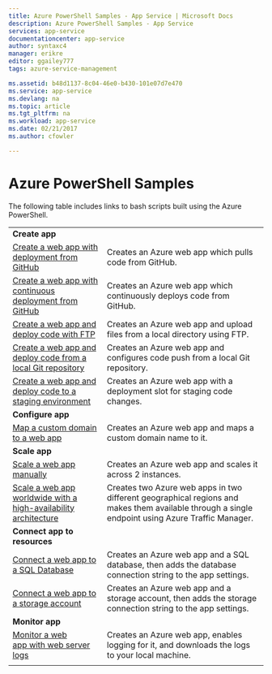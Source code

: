 ```yaml
---
title: Azure PowerShell Samples - App Service | Microsoft Docs
description: Azure PowerShell Samples - App Service
services: app-service
documentationcenter: app-service
author: syntaxc4
manager: erikre
editor: ggailey777
tags: azure-service-management

ms.assetid: b48d1137-8c04-46e0-b430-101e07d7e470
ms.service: app-service
ms.devlang: na
ms.topic: article
ms.tgt_pltfrm: na
ms.workload: app-service
ms.date: 02/21/2017
ms.author: cfowler

---
```

# Azure PowerShell Samples

The following table includes links to bash scripts built using the Azure PowerShell.

| | |
|-|-|
|**Create app**||
| [Create a web app with deployment from GitHub](./scripts/app-service-powershell-deploy-github.md)| Creates an Azure web app which pulls code from GitHub. |
| [Create a web app with continuous deployment from GitHub](./scripts/app-service-powershell-continuous-deployment-github.md)| Creates an Azure web app which continuously deploys code from GitHub. |
| [Create a web app and deploy code with FTP](./scripts/app-service-powershell-deploy-ftp.md) | Creates an Azure web app and upload files from a local directory using FTP. |
| [Create a web app and deploy code from a local Git repository](./scripts/app-service-powershell-deploy-local-git.md) | Creates an Azure web app and configures code push from a local Git repository. |
| [Create a web app and deploy code to a staging environment](./scripts/app-service-powershell-deploy-staging-environment.md) | Creates an Azure web app with a deployment slot for staging code changes. |
|**Configure app**||
| [Map a custom domain to a web app](./scripts/app-service-powershell-configure-custom-domain.md)| Creates an Azure web app and maps a custom domain name to it. |
|**Scale app**||
| [Scale a web app manually](./scripts/app-service-powershell-scale-manual.md) | Creates an Azure web app and scales it across 2 instances. |
| [Scale a web app worldwide with a high-availability architecture](./scripts/app-service-powershell-scale-high-availability.md) | Creates two Azure web apps in two different geographical regions and makes them available through a single endpoint using Azure Traffic Manager. |
|**Connect app to resources**||
| [Connect a web app to a SQL Database](./scripts/app-service-powershell-connect-to-sql.md)| Creates an Azure web app and a SQL database, then adds the database connection string to the app settings. |
| [Connect a web app to a storage account](./scripts/app-service-powershell-connect-to-storage.md)| Creates an Azure web app and a storage account, then adds the storage connection string to the app settings. |
|**Monitor app**||
| [Monitor a web app with web server logs](./scripts/app-service-powershell-monitor.md) | Creates an Azure web app, enables logging for it, and downloads the logs to your local machine. |
| | |